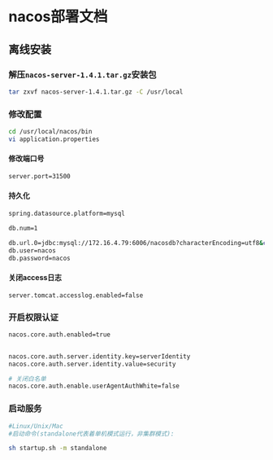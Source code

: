 # nacos部署文档

## 离线安装


### 解压`nacos-server-1.4.1.tar.gz`安装包

```bash
tar zxvf nacos-server-1.4.1.tar.gz -C /usr/local
```

### 修改配置

```bash
cd /usr/local/nacos/bin
vi application.properties
```
#### 修改端口号

```bash
server.port=31500
```

#### 持久化

```bash
spring.datasource.platform=mysql

db.num=1

db.url.0=jdbc:mysql://172.16.4.79:6006/nacosdb?characterEncoding=utf8&connectTimeout=1000&socketTimeout=3000&autoReconnect=true&useUnicode=true&useSSL=false&serverTimezone=UTC
db.user=nacos
db.password=nacos
```

#### 关闭access日志

```
server.tomcat.accesslog.enabled=false
```

### 开启权限认证

```bash
nacos.core.auth.enabled=true


nacos.core.auth.server.identity.key=serverIdentity
nacos.core.auth.server.identity.value=security

# 关闭白名单
nacos.core.auth.enable.userAgentAuthWhite=false
```

### 启动服务

```bash
#Linux/Unix/Mac
#启动命令(standalone代表着单机模式运行，非集群模式):

sh startup.sh -m standalone
```
